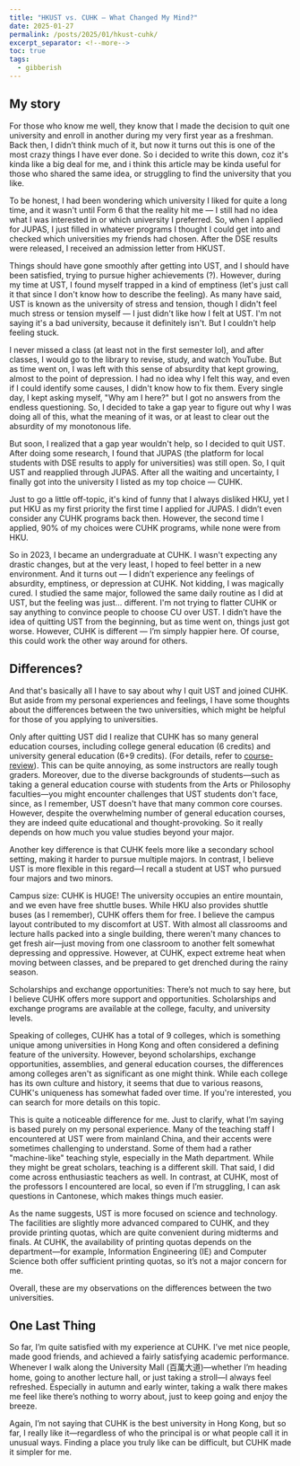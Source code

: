 ```yaml
---
title: "HKUST vs. CUHK – What Changed My Mind?"
date: 2025-01-27
permalink: /posts/2025/01/hkust-cuhk/
excerpt_separator: <!--more-->
toc: true
tags:
  - gibberish
---
```


## My story

For those who know me well, they know that I made the decision to quit one university and enroll in another during my very first year as a freshman.<!--more--> Back then, I didn’t think much of it, but now it turns out this is one of the most crazy things I have ever done. So i decided to write this down, coz it's kinda like a big deal for me, and i think this article may be kinda useful for those who shared the same idea, or struggling to find the university that you like.

To be honest, I had been wondering which university I liked for quite a long time, and it wasn't until Form 6 that the reality hit me — I still had no idea what I was interested in or which university I preferred. So, when I applied for JUPAS, I just filled in whatever programs I thought I could get into and checked which universities my friends had chosen. After the DSE results were released, I received an admission letter from HKUST.

Things should have gone smoothly after getting into UST, and I should have been satisfied, trying to pursue higher achievements (?). However, during my time at UST, I found myself trapped in a kind of emptiness (let's just call it that since I don't know how to describe the feeling). As many have said, UST is known as the university of stress and tension, though I didn't feel much stress or tension myself — I just didn't like how I felt at UST. I'm not saying it's a bad university, because it definitely isn't. But I couldn't help feeling stuck.

I never missed a class (at least not in the first semester lol), and after classes, I would go to the library to revise, study, and watch YouTube. But as time went on, I was left with this sense of absurdity that kept growing, almost to the point of depression. I had no idea why I felt this way, and even if I could identify some causes, I didn't know how to fix them. Every single day, I kept asking myself, "Why am I here?" but I got no answers from the endless questioning. So, I decided to take a gap year to figure out why I was doing all of this, what the meaning of it was, or at least to clear out the absurdity of my monotonous life.

But soon, I realized that a gap year wouldn't help, so I decided to quit UST. After doing some research, I found that JUPAS (the platform for local students with DSE results to apply for universities) was still open. So, I quit UST and reapplied through JUPAS. After all the waiting and uncertainty, I finally got into the university I listed as my top choice — CUHK.

Just to go a little off-topic, it's kind of funny that I always disliked HKU, yet I put HKU as my first priority the first time I applied for JUPAS. I didn’t even consider any CUHK programs back then. However, the second time I applied, 90% of my choices were CUHK programs, while none were from HKU.

So in 2023, I became an undergraduate at CUHK. I wasn't expecting any drastic changes, but at the very least, I hoped to feel better in a new environment. And it turns out — I didn’t experience any feelings of absurdity, emptiness, or depression at CUHK. Not kidding, I was magically cured. I studied the same major, followed the same daily routine as I did at UST, but the feeling was just... different. I'm not trying to flatter CUHK or say anything to convince people to choose CU over UST. I didn’t have the idea of quitting UST from the beginning, but as time went on, things just got worse. However, CUHK is different — I’m simply happier here. Of course, this could work the other way around for others. 

## Differences?

And that's basically all I have to say about why I quit UST and joined CUHK. But aside from my personal experiences and feelings, I have some thoughts about the differences between the two universities, which might be helpful for those of you applying to universities.

Only after quitting UST did I realize that CUHK has so many general education courses, including college general education (6 credits) and university general education (6+9 credits). (For details, refer to [course-review](/posts/2024/11/course-review/)). This can be quite annoying, as some instructors are really tough graders. Moreover, due to the diverse backgrounds of students—such as taking a general education course with students from the Arts or Philosophy faculties—you might encounter challenges that UST students don't face, since, as I remember, UST doesn't have that many common core courses. However, despite the overwhelming number of general education courses, they are indeed quite educational and thought-provoking. So it really depends on how much you value studies beyond your major.

Another key difference is that CUHK feels more like a secondary school setting, making it harder to pursue multiple majors. In contrast, I believe UST is more flexible in this regard—I recall a student at UST who pursued four majors and two minors.

Campus size: CUHK is HUGE! The university occupies an entire mountain, and we even have free shuttle buses. While HKU also provides shuttle buses (as I remember), CUHK offers them for free. I believe the campus layout contributed to my discomfort at UST. With almost all classrooms and lecture halls packed into a single building, there weren't many chances to get fresh air—just moving from one classroom to another felt somewhat depressing and oppressive. However, at CUHK, expect extreme heat when moving between classes, and be prepared to get drenched during the rainy season.

Scholarships and exchange opportunities: There’s not much to say here, but I believe CUHK offers more support and opportunities. Scholarships and exchange programs are available at the college, faculty, and university levels.

Speaking of colleges, CUHK has a total of 9 colleges, which is something unique among universities in Hong Kong and often considered a defining feature of the university. However, beyond scholarships, exchange opportunities, assemblies, and general education courses, the differences among colleges aren't as significant as one might think. While each college has its own culture and history, it seems that due to various reasons, CUHK's uniqueness has somewhat faded over time. If you're interested, you can search for more details on this topic.

This is quite a noticeable difference for me. Just to clarify, what I’m saying is based purely on my personal experience. Many of the teaching staff I encountered at UST were from mainland China, and their accents were sometimes challenging to understand. Some of them had a rather "machine-like" teaching style, especially in the Math department. While they might be great scholars, teaching is a different skill. That said, I did come across enthusiastic teachers as well. In contrast, at CUHK, most of the professors I encountered are local, so even if I’m struggling, I can ask questions in Cantonese, which makes things much easier.

As the name suggests, UST is more focused on science and technology. The facilities are slightly more advanced compared to CUHK, and they provide printing quotas, which are quite convenient during midterms and finals. At CUHK, the availability of printing quotas depends on the department—for example, Information Engineering (IE) and Computer Science both offer sufficient printing quotas, so it’s not a major concern for me.

Overall, these are my observations on the differences between the two universities.

## One Last Thing

So far, I’m quite satisfied with my experience at CUHK. I’ve met nice people, made good friends, and achieved a fairly satisfying academic performance. Whenever I walk along the University Mall (百萬大道)—whether I’m heading home, going to another lecture hall, or just taking a stroll—I always feel refreshed. Especially in autumn and early winter, taking a walk there makes me feel like there’s nothing to worry about, just to keep going and enjoy the breeze.

Again, I’m not saying that CUHK is the best university in Hong Kong, but so far, I really like it—regardless of who the principal is or what people call it in unusual ways. Finding a place you truly like can be difficult, but CUHK made it simpler for me.